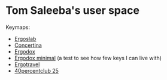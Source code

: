 # Tom Saleeba's user space

Keymaps:

- [Ergoslab](../../keyboards/ergoslab/keymaps/tomsaleeba/keymap.c)
- [Concertina](../../keyboards/handwired/concertina/64key/keymaps/tomsaleeba/keymap.c)
- [Ergodox](../../layouts/community/ergodox/tomsaleeba/keymap.c)
- [Ergodox minimal](../../layouts/community/ergodox/tomsaleeba-minimal/keymap.c)
    (a test to see how few keys I can live with)
- [Ergotravel](../../keyboards/ergotravel/keymaps/tomsaleeba/keymap.c)
- [40percentclub 25](../../keyboards/40percentclub/25/keymaps/tomsaleeba/keymap.c)
